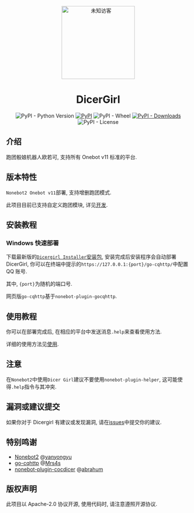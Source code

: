 <div align="center">
    <img src="https://unvisitor.gitee.io/media/unvisitor/images/unvisitor.png" alt="未知访客" width="200" height="200"></img>
</div>

<div align="center">
 
# DicerGirl
![PyPI - Python Version](https://img.shields.io/pypi/pyversions/dicergirl)
[![PyPI](https://img.shields.io/pypi/v/dicergirl)](https://pypi.org/project/dicergirl/)
![PyPI - Wheel](https://img.shields.io/pypi/wheel/dicergirl)
[![PyPI - Downloads](https://img.shields.io/pypi/dw/dicergirl)](https://pypi.org/project/dicergirl/)
![PyPI - License](https://img.shields.io/pypi/l/dicergirl)

</div>

## 介绍
跑团骰娘机器人欧若可, 支持所有 Onebot v11 标准的平台.

## 版本特性
`Nonebot2 Onebot v11`部署, 支持增删跑团模式.

此项目目前已支持自定义跑团模块, 详见[开发](docs/develop.md).

## 安装教程
### Windows 快速部署
下载最新版的[`Dicergirl Installer`安装包](https://gitee.com/unvisitor/dginstaller/releases), 安装完成后安装程序会自动部署 DicerGirl, 你可以在终端中提示的`https://127.0.0.1:{port}/go-cqhttp/`中配置 QQ 账号.

其中, `{port}`为随机的端口号.

网页版`go-cqhttp`基于`nonebot-plugin-gocqhttp`.

## 使用教程
你可以在部署完成后, 在相应的平台中发送消息`.help`来查看使用方法.

详细的使用方法见[使用](docs/usage.md).

## 注意
在`Nonebot2`中使用`Dicer Girl`建议不要使用`nonebot-plugin-helper`, 这可能使得`.help`指令与其冲突.

## 漏洞或建议提交
如果你对于 Dicergirl 有建议或发现漏洞, 请在[issues](issues)中提交你的建议.

## 特别鸣谢
 - [Nonebot2](https://github.com/nonebot/nonebot2/) @[yanyongyu](https://github.com/yanyongyu)
 - [go-cqhttp](https://github.com/Mrs4s/go-cqhttp) @[Mrs4s](https://github.com/Mrs4s)
 - [nonebot-plugin-cocdicer](https://github.com/abrahum/nonebot_plugin_cocdicer) @[abrahum](https://github.com/abrahum)

## 版权声明
此项目以 Apache-2.0 协议开源, 使用代码时, 请注意遵照开源协议.